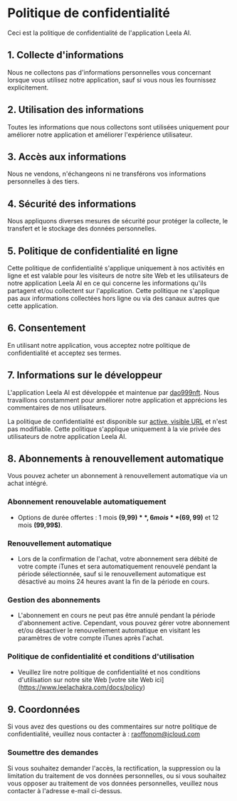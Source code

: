 # Politique de confidentialité

Ceci est la politique de confidentialité de l'application Leela AI.

## 1. Collecte d'informations

Nous ne collectons pas d'informations personnelles vous concernant lorsque vous utilisez notre application, sauf si vous nous les fournissez explicitement.

## 2. Utilisation des informations

Toutes les informations que nous collectons sont utilisées uniquement pour améliorer notre application et améliorer l'expérience utilisateur.

## 3. Accès aux informations

Nous ne vendons, n'échangeons ni ne transférons vos informations personnelles à des tiers.

## 4. Sécurité des informations

Nous appliquons diverses mesures de sécurité pour protéger la collecte, le transfert et le stockage des données personnelles.

## 5. Politique de confidentialité en ligne

Cette politique de confidentialité s'applique uniquement à nos activités en ligne et est valable pour les visiteurs de notre site Web et les utilisateurs de notre application Leela AI en ce qui concerne les informations qu'ils partagent et/ou collectent sur l'application. Cette politique ne s'applique pas aux informations collectées hors ligne ou via des canaux autres que cette application.

## 6. Consentement

En utilisant notre application, vous acceptez notre politique de confidentialité et acceptez ses termes.

## 7. Informations sur le développeur

L'application Leela AI est développée et maintenue par [dao999nft](https://dao999nft.com/). Nous travaillons constamment pour améliorer notre application et apprécions les commentaires de nos utilisateurs.

La politique de confidentialité est disponible sur [active, visible URL](https://www.leelachakra.com/docs/policy) et n'est pas modifiable. Cette politique s'applique uniquement à la vie privée des utilisateurs de notre application Leela AI.

## 8. Abonnements à renouvellement automatique

Vous pouvez acheter un abonnement à renouvellement automatique via un achat intégré.

### Abonnement renouvelable automatiquement

- Options de durée offertes : 1 mois **(9,99$)**, 6 mois **(69,99$)** et 12 mois **(99,99$)**.

### Renouvellement automatique

- Lors de la confirmation de l'achat, votre abonnement sera débité de votre compte iTunes et sera automatiquement renouvelé pendant la période sélectionnée, sauf si le renouvellement automatique est désactivé au moins 24 heures avant la fin de la période en cours.

### Gestion des abonnements

- L'abonnement en cours ne peut pas être annulé pendant la période d'abonnement active. Cependant, vous pouvez gérer votre abonnement et/ou désactiver le renouvellement automatique en visitant les paramètres de votre compte iTunes après l'achat.

### Politique de confidentialité et conditions d'utilisation

- Veuillez lire notre politique de confidentialité et nos conditions d'utilisation sur notre site Web [votre site Web ici] (https://www.leelachakra.com/docs/policy)

## 9. Coordonnées

Si vous avez des questions ou des commentaires sur notre politique de confidentialité, veuillez nous contacter à : [raoffonom@icloud.com](mailto:raoffonom@icloud.com)

### Soumettre des demandes

Si vous souhaitez demander l'accès, la rectification, la suppression ou la limitation du traitement de vos données personnelles, ou si vous souhaitez vous opposer au traitement de vos données personnelles, veuillez nous contacter à l'adresse e-mail ci-dessus.
